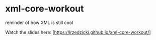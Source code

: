 # xml-core-workout
reminder of how XML is still cool

Watch the slides here:
[https://lrzedzicki.github.io/xml-core-workout/]

